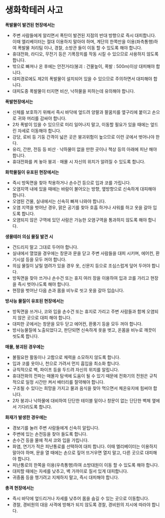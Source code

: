 # 생화학테러 사고

**폭발물이 발견된 현장에서는**

* 주변 사람들에게 알리면서 폭탄이 발견된 지점의 반대 방향으로 즉시 대피합니다. 이때 엘리베이터는 절대 이용하지 말아야 하며, 계단의 한쪽만을 이용\(좌측통행\)하여 폭발물 처리팀 이나, 경찰, 소방관 들이 이동 할 수 있도록 해야 합니다.
* 휴대전화, 라디오, 무전기 등은 기폭장치를 작동 시킬 수 있으므로 사용하지 않도록 합니다.
* 밖으로 빠져나 온 후에는 안전거리\(붕괴 : 건물높이, 폭발 : 500m\)이상 대피해야 합니다.
* 대피경로에도 제2의 폭발물이 설치되어 있을 수 있으므로 주의하면서 대피해야 합니다.
* 대피도중 폭발물이 터지면 비산, 낙하물을 피하는데 유의해야 합니다.

**폭발현장에서는**

* 신체를 보호하기 위해서 즉시 바닥에 엎드려 양팔과 팔꿈치를 옆구리에 붙이고 손으로 귀와 머리를 감싸야 합니다.
* 2차 폭발이 있을 수 있으므로 미리 일어나지 말고, 이동할 필요가 있을 때에는 엎드린 자세로 이동해야 합니다.
* 강당, 로비 등 기둥 간격이 넓은 곳은 붕괴위험이 높으므로 이런 곳에서 벗어나야 한다.
* 유리, 간판, 전등 등 비산ㆍ낙하물이 없을 만한 곳이나 책상 등의 아래에 피난 해야 합니다.
* 휴대전화를 켜 놓아 붕괴ㆍ매몰 시 자신의 위치가 알려질 수 있도록 합니다.

**화학물질이 유포된 현장에서는**

* 즉시 방독면을 찾아 착용하거나 손수건 등으로 입과 코를 가립니다.
* 오염지역 내에 있을 때에는 바람이 불어오는 방향, 옆방향으로 신속하게 대피해야 합니다.
* 오염된 건물, 실내에서는 신속히 빠져 나와야 합니다.
* 오염 지역을 벗어난 경우, 맑은 공기를 찾아 호흡 하거나 샤워를 하고 옷을 갈아 입도록 합니다.
* 오염되지 않은 구역에 있던 사람은 가능한 오염구역을 통과하지 않도록 해야 합니다.

**생물테러 의심 물질 발견 시**

* 건드리지 말고 그대로 두어야 합니다.
* 실내에서 열었을 경우에는 창문과 문을 닫고 주변 사람들을 대피 시키며, 에어컨, 환기시설 등을 모두 꺼야 합니다.
* 의심 물질이 날릴 염려가 있을 경우 옷, 신문지 등으로 조심스럽게 덮어 두어야 합니다.
* 방독면을 찾아 쓰거나 손수건 또는 휴지 여러 장을 이용하여 입과 코를 가리고 현장을 즉시 벗어나도록 해야 합니다.
* 현장을 벗어난 다음 손과 몸을 비누로 씻고 옷을 갈아 입습니다.

**방사능 물질이 유포된 현장에서는**

* 방독면을 쓰거나, 코와 입을 손수건 또는 휴지로 가리고 주변 사람들과 함께 오염되지 않은 곳으로 대피 해야 합니다.
* 대피한 곳에서는 창문을 모두 닫고 에어컨, 환풍기 등을 모두 꺼야 합니다.
* 방사능물질에 노출되었다고, 판단되면 신속하게 옷을 벗고, 온몸을 비누로 깨끗이 씻도록 합니다.

**매몰, 붕괴된 경우에는**

* 불필요한 활동이나 고함으로 체력을 소모하지 않도록 합니다.
* 입과 코를 옷이나, 천으로 가려서 먼지 흡입을 최소화 합니다.
* 규칙적으로 벽, 파이프 등을 두드려 자신의 위치를 알립니다.
* 휴대전화의 전파는 매몰자 탐색에 도움이 될 수 있기 때문에 전화기의 전원은 규칙적으로 일정 시간만 켜서 배터리를 절약해야 합니다.
* 구조될 수 있다는 희망을 가지고 물과 음식을 찾아 먹으면서 체온유지에 힘써야 합니다.
* 2차 붕괴나 낙하물에 대비하여 단단한 테이블 밑이나 창문이 없는 단단한 벽체 옆에서 기다리도록 합니다.

**화재가 발생한 경우에는**

* 경보기를 눌러 주변 사람들에게 신속히 알립니다.
* 주변에 있는 손전등을 찾아 들도록 합니다.
* 손수건 등을 물에 적셔 코와 입을 가립니다.
* 화염, 연기가 적은 피난통로를 선택하여 대피 합니다. 이때 엘리베이터는 이용하지 말아야 하며, 문을 열 때에는 손으로 짚어 뜨거우면 열지 말고, 다른 곳으로 대피해야 합니다.
* 피난통로의 한쪽을 이용\(우측통행\)하여 소방대원이 이동 할 수 있도록 해야 합니다.
* 대피할 때에는 자세를 낮추고, 벽 가까이로 질서 있게 대피합니다.
* 귀중품 등을 챙기려고 지체하지 말고, 즉시 대피해야 합니다.

**총격 현장에서는**

* 즉시 바닥에 엎드리거나 자세를 낮추어 몸을 숨길 수 있는 곳으로 이동합니다.
* 경찰, 경비원의 대응 사격에 방해가 되지 않도록 경찰, 경비원의 지시에 따라야 합니다.

